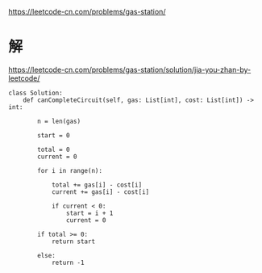 https://leetcode-cn.com/problems/gas-station/
# 解
https://leetcode-cn.com/problems/gas-station/solution/jia-you-zhan-by-leetcode/

```python3
class Solution:
    def canCompleteCircuit(self, gas: List[int], cost: List[int]) -> int:
        
        n = len(gas)
        
        start = 0
        
        total = 0
        current = 0
        
        for i in range(n):
            
            total += gas[i] - cost[i]
            current += gas[i] - cost[i]
            
            if current < 0:
                start = i + 1
                current = 0
                
        if total >= 0:
            return start
        
        else:
            return -1
```
